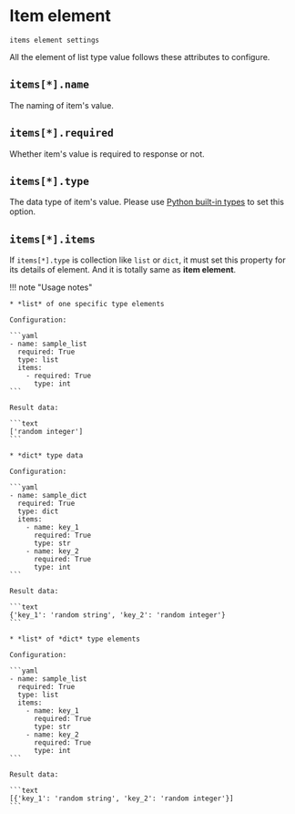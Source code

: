 # Item element

``items element settings``

All the element of list type value follows these attributes to configure.


## ``items[*].name``

The naming of item's value.


## ``items[*].required``

Whether item's value is required to response or not.


## ``items[*].type``

The data type of item's value. Please use [Python built-in types](https://docs.python.org/3/library/stdtypes.html) to set this option.


## ``items[*].items``

If ``items[*].type`` is collection like ``list`` or ``dict``, it must set this property for its details of element. And
it is totally same as **item element**.

!!! note "Usage notes"

    * *list* of one specific type elements

    Configuration:

    ```yaml
    - name: sample_list
      required: True
      type: list
      items:
        - required: True
          type: int
    ```

    Result data:

    ```text
    ['random integer']
    ```

    * *dict* type data

    Configuration:

    ```yaml
    - name: sample_dict
      required: True
      type: dict
      items:
        - name: key_1
          required: True
          type: str
        - name: key_2
          required: True
          type: int
    ```

    Result data:

    ```text
    {'key_1': 'random string', 'key_2': 'random integer'}
    ```

    * *list* of *dict* type elements

    Configuration:

    ```yaml
    - name: sample_list
      required: True
      type: list
      items:
        - name: key_1
          required: True
          type: str
        - name: key_2
          required: True
          type: int
    ```

    Result data:

    ```text
    [{'key_1': 'random string', 'key_2': 'random integer'}]
    ```
